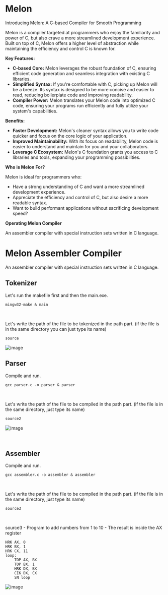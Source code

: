 # Melon
Introducing Melon: A C-based Compiler for Smooth Programming

Melon is a compiler targeted at programmers who enjoy the familiarity and power of C, but also crave a more streamlined development experience. Built on top of C, Melon offers a higher level of abstraction while maintaining the efficiency and control C is known for.

**Key Features:**

* **C-based Core:** Melon leverages the robust foundation of C, ensuring efficient code generation and seamless integration with existing C libraries.
* **Simplified Syntax:** If you're comfortable with C, picking up Melon will be a breeze. Its syntax is designed to be more concise and easier to read, reducing boilerplate code and improving readability.
* **Compiler Power:** Melon translates your Melon code into optimized C code, ensuring your programs run efficiently and fully utilize your system's capabilities.

**Benefits:**

* **Faster Development:** Melon's cleaner syntax allows you to write code quicker and focus on the core logic of your application.
* **Improved Maintainability:** With its focus on readability, Melon code is easier to understand and maintain for you and your collaborators.
* **Leverage C Ecosystem:** Melon's C foundation grants you access to C libraries and tools, expanding your programming possibilities.

**Who is Melon For?**

Melon is ideal for programmers who:

* Have a strong understanding of C and want a more streamlined development experience.
* Appreciate the efficiency and control of C, but also desire a more readable syntax.
* Want to build performant applications without sacrificing development speed?

**Operating Melon Compiler**

An assembler compiler with special instruction sets written in C language.


# Melon Assembler Compiler
An assembler compiler with special instruction sets written in C language.

## Tokenizer
Let's run the makefile first and then the main.exe.
```
mingw32-make & main
```
&nbsp;

Let's write the path of the file to be tokenized in the path part. (if the file is in the same directory you can just type its name)
```
source
```
![image](https://user-images.githubusercontent.com/71611710/215190992-a55f4913-0435-4c2e-b62b-64d1ec5a3b55.png)
&nbsp;

## Parser
Compile and run.
```
gcc parser.c -o parser & parser
```
&nbsp;

Let's write the path of the file to be compiled in the path part. (if the file is in the same directory, just type its name)
```
source2
```
![image](https://user-images.githubusercontent.com/71611710/215195209-399bd11f-990d-43dd-b236-43a01f588435.png)

&nbsp;

## Assembler
Compile and run.
```
gcc assembler.c -o assembler & assembler
```
&nbsp;

Let's write the path of the file to be compiled in the path part. (if the file is in the same directory, just type its name)
```
source3
```
&nbsp;

source3 - Program to add numbers from 1 to 10 - The result is inside the AX register
```
HRK AX, 0
HRK BX, 1
HRK CX, 11
loop:
	TOP AX, BX
	TOP BX, 1
	HRK DX, BX
	CIK DX, CX
	SN loop
```
![image](https://user-images.githubusercontent.com/71611710/215197509-30974e41-2242-403d-abf6-6bc8962fc97d.png)
&nbsp;

